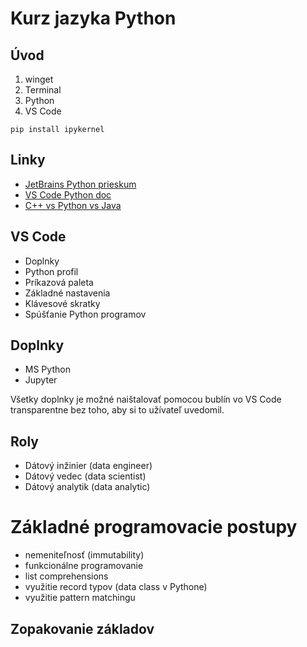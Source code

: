 # Kurz jazyka Python

## Úvod

1. winget 
2. Terminal
3. Python
4. VS Code

```
pip install ipykernel
```

## Linky


- [JetBrains Python prieskum](https://www.jetbrains.com/lp/devecosystem-2023/python/)
- [VS Code Python doc](https://code.visualstudio.com/docs/python/python-quick-start)
- [C++ vs Python vs Java](https://www.youtube.com/watch?v=hnlz0YYCpBU)


## VS Code

- Doplnky
- Python profil
- Príkazová paleta
- Základné nastavenia
- Klávesové skratky
- Spúšťanie Python programov

## Doplnky 

- MS Python
- Jupyter

Všetky doplnky je možné naištalovať pomocou bublín vo VS Code transparentne bez 
toho, aby si to užívateľ uvedomil.  


## Roly 

- Dátový inžinier (data engineer)
- Dátový vedec (data scientist)
- Dátový analytik (data analytic) 

# Základné programovacie postupy

- nemeniteľnosť (immutability)
- funkcionálne programovanie
- list comprehensions
- využitie record typov (data class v Pythone)
- využitie pattern matchingu

## Zopakovanie základov

